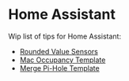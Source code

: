 # Home Assistant

Wip list of tips for Home Assistant:

- [Rounded Value Sensors](roundedSensors)
- [Mac Occupancy Template](macOccupancyTemplate)
- [Merge Pi-Hole Template](mergePiHoleTemplate)
